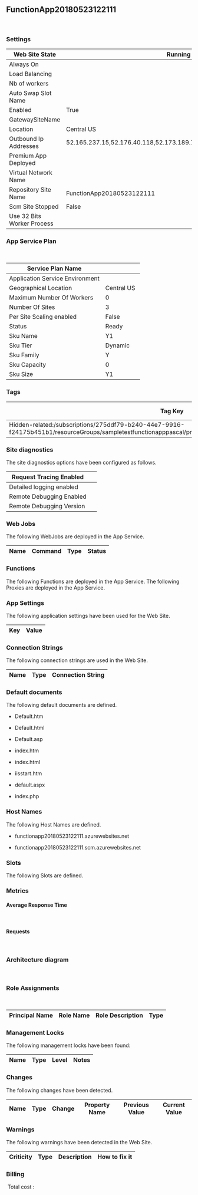
## FunctionApp20180523122111 
  
### Settings


| Web Site State | Running  |
| --- | --- |
| Always On |   |
| Load Balancing |   |
| Nb of workers |   |
| Auto Swap Slot Name |   |
| Enabled | True  |
| GatewaySiteName |   |
| Location | Central US  |
| Outbound Ip Addresses | 52.165.237.15,52.176.40.118,52.173.189.70,52.173.190.78,52.173.187.200  |
| Premium App Deployed |   |
| Virtual Network Name |   |
| Repository Site Name | FunctionApp20180523122111  |
| Scm Site Stopped | False  |
| Use 32 Bits Worker Process |   |


### App Service Plan
 

| Service Plan Name |   |
| --- | --- |
| Application Service Environment |   |
| Geographical Location | Central US  |
| Maximum Number Of Workers | 0  |
| Number Of Sites | 3  |
| Per Site Scaling enabled | False  |
| Status | Ready  |
| Sku Name | Y1  |
| Sku Tier | Dynamic  |
| Sku Family | Y  |
| Sku Capacity | 0  |
| Sku Size | Y1  |


### Tags


| Tag Key | Tag Value |
| --- | --- |
| Hidden-related:/subscriptions/275ddf79-b240-44e7-9916-f24175b451b1/resourceGroups/sampletestfunctionapppascal/providers/Microsoft.Web/serverfarms/CentralUSPlan  | empty  |

### Site diagnostics
The site diagnostics options have been configured as follows.

| Request Tracing Enabled |   |
| --- | --- |
| Detailed logging enabled |   |
| Remote Debugging Enabled |   |
| Remote Debugging Version |   |


### Web Jobs
The following WebJobs are deployed in the App Service.

| Name | Command | Type | Status |
| --- | --- | --- | --- |

### Functions
The following Functions are deployed in the App Service.
The following Proxies are deployed in the App Service.


### App Settings
The following application settings have been used for the Web Site.

| Key | Value |
| --- | --- |

### Connection Strings
The following connection strings are used in the Web Site.

| Name | Type | Connection String |
| --- | --- | --- |

### Default documents
The following default documents are defined.
- Default.htm

- Default.html

- Default.asp

- index.htm

- index.html

- iisstart.htm

- default.aspx

- index.php


### Host Names
The following Host Names are defined.
- functionapp20180523122111.azurewebsites.net

- functionapp20180523122111.scm.azurewebsites.net


### Slots
The following Slots are defined.

### Metrics

#### Average Response Time
 
#### Requests
 
### Architecture diagram
 
### Role Assignments
 

| Principal Name | Role Name | Role Description | Type |
| --- | --- | --- | --- |

### Management Locks
The following management locks have been found: 

| Name | Type | Level | Notes |
| --- | --- | --- | --- |

### Changes
The following changes have been detected. 

| Name | Type | Change | Property Name | Previous Value | Current Value |
| --- | --- | --- | --- | --- | --- |

### Warnings
The following warnings have been detected in the Web Site. 

| Criticity | Type | Description | How to fix it |
| --- | --- | --- | --- |

### Billing
 Total cost : 
